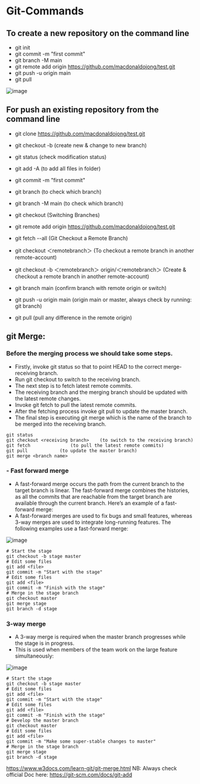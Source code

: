 # Git-Commands

## To create a new repository on the command line
* git init
* git commit -m "first commit"
* git branch -M main
* git remote add origin <https://github.com/macdonaldojong/test.git>
* git push -u origin main
* git pull 

![image](https://user-images.githubusercontent.com/58276505/172822039-4959a186-04cb-47a1-82dd-b887e8d576a6.png)

## For push an existing repository from the command line

* git clone  <https://github.com/macdonaldojong/test.git>

* git checkout -b <new-branch>  (create new & change to new branch)

* git status			(check modification status)
* git add -A 			(to add all files in folder)
* git commit -m "first commit"
 
* git branch			(to check which branch)
* git branch -M main      	(to check which branch)
* git checkout <branchname>	(Switching Branches)
  
* git remote add origin <https://github.com/macdonaldojong/test.git>
* git fetch --all 		        (Git Checkout a Remote Branch)

* git checkout ＜remotebranch＞   (To checkout a remote branch in another remote-account)
* git checkout -b ＜remotebranch＞ origin/＜remotebranch＞ (Create & checkout a remote branch in another remote-account)

* git branch main 		        (confirm branch with remote origin or switch)
* git push -u origin main       (origin main or master, always check by running: git branch)

* git pull    		        (pull any difference in the remote origin)

## git Merge:
  
### Before the merging process we should take some steps.
* Firstly, invoke git status so that to point HEAD to the correct merge-receiving branch. 
* Run git checkout <receiving branch> to switch to the receiving branch.
* The next step is to fetch latest remote commits.
* The receiving branch and the merging branch should be updated with the latest remote changes.
* Invoke git fetch to pull the latest remote commits.
* After the fetching process invoke git pull to update the master branch.
* The final step is executing git merge <branch name> which is the name of the branch to be merged into the receiving branch.

```
git status
git checkout <receiving branch>    (to switch to the receiving branch)
git fetch        		(to pull the latest remote commits)
git pull 			(to update the master branch)
git merge <branch name>
```

### - Fast forward merge
* A fast-forward merge occurs the path from the current branch to the target branch is linear. The fast-forward merge combines the histories, as all the commits that are reachable from the target branch are available through the current branch. Here’s an example of a fast-forward merge:
* A fast-forward merges are used to fix bugs and small features, whereas 3-way merges are used to integrate long-running features. The following examples use a fast-forward merge:

![image](https://user-images.githubusercontent.com/58276505/172824170-323f2466-92f3-4d9c-bd29-186ef60fd1f6.png)

```
# Start the stage
git checkout -b stage master
# Edit some files
git add <file>
git commit -m "Start with the stage"
# Edit some files
git add <file>
git commit -m "Finish with the stage"
# Merge in the stage branch
git checkout master
git merge stage
git branch -d stage
```

### 3-way merge
* A 3-way merge is required when the master branch progresses while the stage is in progress.
* This is used when members of the team work on the large feature simultaneously:

![image](https://user-images.githubusercontent.com/58276505/172825361-a0f3497f-cfca-4aa4-8f66-33e9caa0a5ae.png)

```
# Start the stage
git checkout -b stage master
# Edit some files
git add <file>
git commit -m "Start with the stage"
# Edit some files
git add <file>
git commit -m "Finish with the stage"
# Develop the master branch
git checkout master
# Edit some files
git add <file>
git commit -m "Make some super-stable changes to master"
# Merge in the stage branch
git merge stage
git branch -d stage
```

https://www.w3docs.com/learn-git/git-merge.html
NB: Always check official Doc here: https://git-scm.com/docs/git-add

